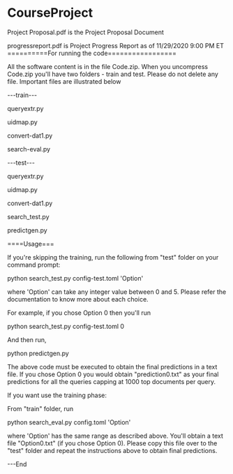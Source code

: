 # CourseProject

Project Proposal.pdf is the Project Proposal Document

progressreport.pdf is Project Progress Report as of 11/29/2020 9:00 PM ET
==========For running the code=================

All the software content is in the file Code.zip. When you uncompress Code.zip you'll have two folders - train and test. Please do not delete any file. Important files are illustrated below 

---train---

queryextr.py

uidmap.py

convert-dat1.py

search-eval.py

---test---

queryextr.py

uidmap.py

convert-dat1.py

search_test.py

predictgen.py

====Usage===

If you're skipping the training, run the following from "test" folder on your command prompt:

python search_test.py config-test.toml 'Option'
  
where 'Option' can take any integer value between 0 and 5. Please refer the documentation to know more about each choice. 

For example, if you chose Option 0 then you'll run  

python search_test.py config-test.toml 0

And then run,

python predictgen.py

The above code must be executed to obtain the final predictions in a text file. If you chose Option 0 you would obtain "prediction0.txt" as your final predictions for all the queries capping at 1000 top documents per query.

If you want use the training phase:

From "train" folder, run

python search_eval.py config.toml 'Option'

where 'Option' has the same range as described above. You'll obtain a text file "Option0.txt" (if you chose Option 0). Please copy this file over to the "test" folder and repeat the instructions above to obtain final predictions. 
  
---End
